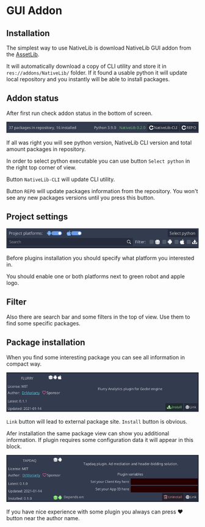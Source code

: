 # GUI Addon

## Installation

The simplest way to use NativeLib is download NativeLib GUI addon from the [AssetLib](https://godotengine.org/asset-library/asset/824).

It will automatically download a copy of CLI utility and store it in `res://addons/NativeLib/` folder. If it found a usable python it will update local repository and you instantly will be able to install packages.

## Addon status

After first run check addon status in the bottom of screen.

![NativeLib & Python versions](/assets/nativelib-python-versions.png)

If all was right you will see python version, NativeLib CLI version and total amount packages in repository.

In order to select python executable you can use button `Select python` in the right top corner of view.

Button `NativeLib-CLI` will update CLI utility.

Button `REPO` will update packages information from the repository. You won't see any new packages versions until you press this button.

## Project settings

![Project setting & filter](/assets/filter-settings.png)

Before plugins installation you should specify what platform you interested in.

You should enable one or both platforms next to green robot and apple logo.

## Filter

Also there are search bar and some filters in the top of view. Use them to find some specific packages.

## Package installation

When you find some interesting package you can see all information in compact way.

![Not installed package](/assets/package-not-installed.png)

`Link` button will lead to external package site. `Install` button is obvious.

Afer installation the same package view can show you additional information. If plugin requires some configuration data it will appear in this block.

![Installed package](/assets/package-installed.png)

If you have nice experience with some plugin you always can press ❤️ button near the author name.